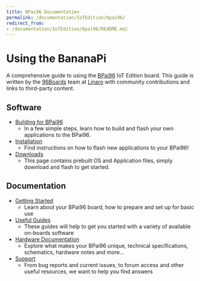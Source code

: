 ```yaml
---
title: BPai96 Documentation
permalink: /documentation/IoTEdition/bpai96/
redirect_from:
- /documentation/IoTEdition/bpai96/README.md/
---
```


# Using the BananaPi

A comprehensive guide to using the [BPai96](https://www.96boards.org/product/bpai96/) IoT Edition board. This guide is written by the [96Boards](https://www.96boards.org) team at [Linaro](http://www.linaro.org) with community contributions and links to third-party content.

## Software

- [Building for BPai96](build/)
   - In a few simple steps, learn how to build and flash your own applications to the BPai96.
- [Installation](installation/)
   -  Find instructions on how to flash new applications to your BPai96!
- [Downloads](downloads/)
   - This page contains prebuilt OS and Application files, simply download and flash to get started.

## Documentation

- [Getting Started](getting-started/)
   - Learn about your BPai96 board, how to prepare and set up for basic use
- [Useful Guides](guides/)
   - These guides will help to get you started with a variety of available on-boards software
- [Hardware Documentation](hardware-docs/)
   - Explore what makes your BPai96 unique, technical specifications, schematics, hardware notes and more...
- [Support](support/)
   - From bug reports and current issues, to forum access and other useful resources, we want to help you find answers   
